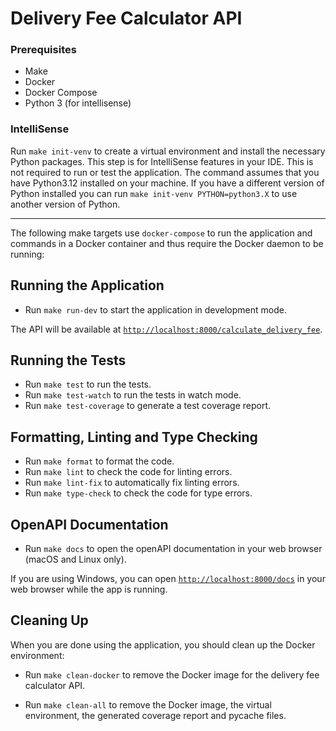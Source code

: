 # Delivery Fee Calculator API

### Prerequisites

- Make
- Docker
- Docker Compose
- Python 3 (for intellisense)

### IntelliSense

Run `make init-venv` to create a virtual environment and install the necessary Python packages. This step is for IntelliSense features in your IDE. This is not required to run or test the application.
The command assumes that you have Python3.12 installed on your machine. If you have a different version of Python installed you can run `make init-venv PYTHON=python3.X` to use another version of Python.

---

The following make targets use `docker-compose` to run the application and commands in a Docker container and thus require the Docker daemon to be running:

## Running the Application

- Run `make run-dev` to start the application in development mode.

The API will be available at [`http://localhost:8000/calculate_delivery_fee`](http://localhost:8000/calculate_delivery_fee).

## Running the Tests

- Run `make test` to run the tests.
- Run `make test-watch` to run the tests in watch mode.
- Run `make test-coverage` to generate a test coverage report.

## Formatting, Linting and Type Checking

- Run `make format` to format the code.
- Run `make lint` to check the code for linting errors.
- Run `make lint-fix` to automatically fix linting errors.
- Run `make type-check` to check the code for type errors.

## OpenAPI Documentation

- Run `make docs` to open the openAPI documentation in your web browser (macOS and Linux only).

If you are using Windows, you can open [`http://localhost:8000/docs`](http://localhost:8000/docs) in your web browser while the app is running.

## Cleaning Up

When you are done using the application, you should clean up the Docker environment:

- Run `make clean-docker` to remove the Docker image for the delivery fee calculator API.

- Run `make clean-all` to remove the Docker image, the virtual environment, the generated coverage report and pycache files.
